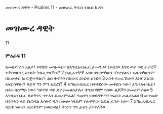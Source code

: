﻿
 መዝሙረ ዳዊት - Psalms 11 - መጽሐፍ ቅዱስ ብሉይ ኪዳን
# መዝሙረ ዳዊት
11
### ምዕራፍ 11
ለመዘምራን አለቃ፤ የዳዊት መዝሙር። 
 በእግዚአብሔር ታመንሁ፤ ነፍሴን። እንደ ወፍ ወደ ተራሮች ተቅበዝበዢ እንዴት ትሉአታላችሁ?
2  ኃጢአተኞች እነሆ ቀስታቸውን ገትረዋልና፥ ፍላጻቸውንም በአውታር አዘጋጅተዋልና፥ ልበ ቅኖችን በስውር ይነድፉ ዘንድ።
3  አንተ የሠራኸውን እነሆ እነርሱ አፍርሰዋልና፤ ጻድቅ ግን ምን አደረገ?
4  እግዚአብሔር በተቀደሰው መቅደሱ ነው፤ እግዚአብሔር፥ ዙፋኑ በሰማይ ነው፤ ዓይኖቹ ወደ ድሃ ይመለከታሉ፥ ቅንድቦቹም የሰው ልጆችን ይመረምራሉ።
5  እግዚአብሔር ጻድቅንና ኅጥእን ይመረምራል፤ ዓመፃን የወደዳት ግን ነፍሱን ጠልቶአል።
6  ወጥመድ በኅጥኣን ላይ ያዘንባል እሳትና ዲን ዐውሎ ነፋስም የጽዋቸው እድል ፈንታ ነው።
7  እግዚአብሔር ጻድቅ ነውና፥ ጽድቅንም ይወድዳል፤ ቅንነት ግን ፊቱን ታየዋለች። 
